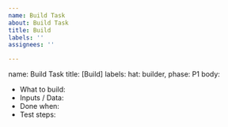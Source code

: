 ```yaml
---
name: Build Task
about: Build Task
title: Build
labels: ''
assignees: ''

---
```


name: Build Task
title: [Build] <short name>
labels: hat: builder, phase: P1
body:
- What to build:
- Inputs / Data:
- Done when:
- Test steps:
